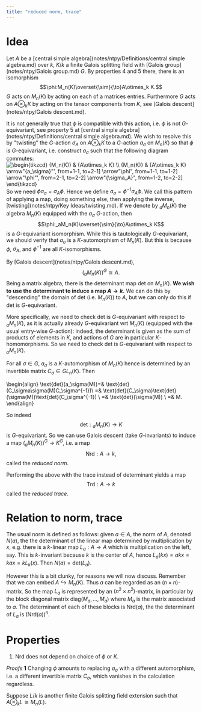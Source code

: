 ```yaml
---
title: "reduced norm, trace"
---
```


# Idea
Let $A$ be a [central simple algebra](notes/ntpy/Definitions/central simple algebra.md) over $k$, $K/k$ a finite Galois splitting field with [Galois group](notes/ntpy/Galois group.md) $G$. By properties 4 and 5 there, there is an isomorphism $$\phi:M_n(K)\overset{\sim}{\to}A\otimes_k K.$$ $G$ acts on $M_n(K)$ by acting on each of a matrices entries. Furthermore $G$ acts on $A\otimes_k K$ by acting on the tensor components from $K$, see [Galois descent](notes/ntpy/Galois descent.md).  

It is not generally true that $\phi$ is compatible with this action, i.e. $\phi$ is not $G$-equivariant, see property 5 at [central simple algebra](notes/ntpy/Definitions/central simple algebra.md). We wish to resolve this by "twisting" the $G$-action $\sigma_A$ on $A\otimes_k K$ to a $G$-action $a_\sigma$ on $M_n(K)$ so that $\phi$ is $G$-equivariant, i.e. construct $a_\sigma$ such that the following diagram commutes: 
<img align="center" src="https://i.upmath.me/svg/%5Cbegin%7Btikzcd%7D%0A%09%7BM_n(K)%7D%20%26%20%7BA%5Cotimes_k%20K%7D%20%5C%5C%0A%09%7BM_n(K)%7D%20%26%20%7BA%5Cotimes_k%20K%7D%0A%09%5Carrow%5B%22%7Ba_%5Csigma%7D%22'%2C%20from%3D1-1%2C%20to%3D2-1%5D%0A%09%5Carrow%5B%22%5Cphi%22%2C%20from%3D1-1%2C%20to%3D1-2%5D%0A%09%5Carrow%5B%22%5Cphi%22'%2C%20from%3D2-1%2C%20to%3D2-2%5D%0A%09%5Carrow%5B%22%7B%5Csigma_A%7D%22%2C%20from%3D1-2%2C%20to%3D2-2%5D%0A%5Cend%7Btikzcd%7D" alt="\begin{tikzcd}
	{M_n(K)} &amp; {A\otimes_k K} \\
	{M_n(K)} &amp; {A\otimes_k K}
	\arrow&quot;{a_\sigma}&quot;', from=1-1, to=2-1]
	\arrow&quot;\phi&quot;, from=1-1, to=1-2]
	\arrow&quot;\phi&quot;', from=2-1, to=2-2]
	\arrow&quot;{\sigma_A}&quot;, from=1-2, to=2-2]
\end{tikzcd}" />
So we need $\phi a_\sigma = \sigma_A\phi$. Hence we define $a_\sigma=\phi^{-1}\sigma_A\phi$. We call this pattern of applying a map, doing something else, then applying the inverse, [twisting](notes/ntpy/Key Ideas/twisting.md). If we denote by $_aM_n(K)$ the algebra $M_n(K)$ equipped with the $a_\sigma$ $G$-action, then $$\phi:_aM_n(K)\overset{\sim}{\to}A\otimes_k K$$ is a $G$-equivariant isomorphism. While this is tautologically $G$-equivariant, we should verify that $a_\sigma$ is a $K$-automorphism of $M_n(K)$. But this is because $\phi$, $\sigma_A$, and $\phi^{-1}$ are all $K$-isomorphisms.

By [Galois descent](notes/ntpy/Galois descent.md), $$({}_aM_n(K))^G\cong A.$$ Being a matrix algebra, there is the determinant map $\text{det}$ on $M_n(K)$. **We wish to use the determinant to induce a map $A\to k$.**  We can do this by "descending" the domain of $\text{det}$ (i.e. $M_n(K)$) to $A$, but we can only do this if $\text{det}$ is $G$-equivariant. 

More specifically, we need to check $\text{det}$ is $G$-equivariant with respect to ${}_a M_n(K)$, as it is actually already $G$-equivariant wrt $M_n(K)$ (equipped with the usual entry-wise $G$-action): indeed, the determinant is given as the sum of products of elements in $K$, and actions of $G$ are in particular $K$-homomorphisms. So we need to check $\text{det}$ is $G$-equivariant with respect to ${}_aM_n(K)$. 

For all $\sigma\in G$, $a_\sigma$ is a $K$-automorphism of $M_n(K)$ hence is determined by an invertible matrix $C_\sigma\in GL_n(K)$. Then 

\begin{align}
\text{det}(a_\sigma(M))=& \text{det}(C_\sigma\sigma(M)C_\sigma^{-1})\\
=& \text{det}(C_\sigma)\text{det}(\sigma(M))\text{det}(C_\sigma^{-1}) \\
=& \text{det}(\sigma(M)) \\
=& M.
\end{align}

So indeed $$\text{det}:{}_aM_n(K)\to K$$ is $G$-equivariant. So we can use Galois descent (take $G$-invariants) to induce a map $({}_aM_n(K))^G\to K^G$, i.e. a map $$\text{Nrd}:A\to k,$$ called the *reduced norm*. 

Performing the above with the trace instead of determinant yields a map $$\text{Trd}:A\to k$$ called the *reduced trace*.

# Relation to norm, trace
The usual norm is defined as follows: given $a\in A$, the norm of $A$, denoted $N(a)$, the the determinant of the linear map determined by multiplication by $x$, e.g. there is a $k$-linear map $L_a:A\to A$ which is multiplication on the left, say. This is $k$-invariant because $k$ is the center of $A$, hence $L_a(kx)=akx=kax=kL_k(x)$. Then $N(a)=\text{det}(L_a)$. 

However this is a bit clunky, for reasons we will now discuss. Remember that we can embed $A\hookrightarrow M_n(K)$. Thus $a$ can be regarded as an $(n\times n)$-matrix. So the map $L_a$ is represented by an $(n^2\times n^2)$-matrix, in particular by the block diagonal matrix $\text{diag}(M_a,\dots,M_a)$ where $M_a$ is the matrix associated to $a$. The determinant of each of these blocks is $\text{Nrd}(a)$, the the determinant of $L_a$ is $(\text{Nrd}(a))^n$.

# Properties
1. $\text{Nrd}$ does not depend on choice of $\phi$ or $K$.

*Proofs*
**1**
Changing $\phi$ amounts to replacing $a_\sigma$ with a different automorphism, i.e. a different invertible matrix $C_\sigma$, which vanishes in the calculation regardless. 

Suppose $L/k$ is another finite Galois splitting field extension such that $A\otimes_k L\cong M_n(L)$. 

